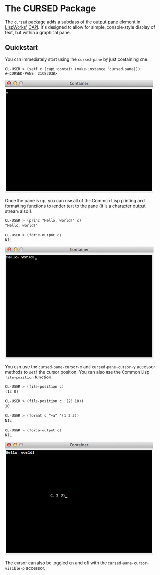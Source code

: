 # The CURSED Package

The `cursed` package adds a subclass of the [output-pane](http://www.lispworks.com/documentation/lw61/CAPRM/html/capiref-275.htm#marker-4173290) element in [LispWorks'](http://www.lispworks.com) [CAPI](http://www.lispworks.com/documentation/lw61/CAPUG-M/html/capiuser-m.htm). It's designed to allow for simple, console-style display of text, but within a graphical pane.

## Quickstart

You can immediately start using the `cursed-pane` by just containing one.

	CL-USER > (setf c (capi:contain (make-instance 'cursed-pane)))
	#<CURSED-PANE  21C83D3B>
	
![Initial pane with cursor visible](./screenshots/cursed-pane-01.png)
	
Once the pane is up, you can use all of the Common Lisp printing and formatting functions to render text to the pane (it is a character output stream also!).

	CL-USER > (princ "Hello, world!" c)
	"Hello, world!"
	
	CL-USER > (force-output c)
	NIL

![With obligatory example](./screenshots/cursed-pane-02.png)

You can use the `cursed-pane-cursor-x` and `cursed-pane-cursor-y` accessor methods to `setf` the cursor position. You can also use the Common Lisp `file-position` function.

	CL-USER > (file-position c)
	(13 0)
	
	CL-USER > (file-position c '(20 10))
	10
	
	CL-USER > (format c "~a" '(1 2 3))
	NIL
	
	CL-USER > (force-output c)
	NIL

![Rendering text elsewhere...](./screenshots/cursed-pane-03.png)

The cursor can also be toggled on and off with the `cursed-pane-cursor-visible-p` accessor.

